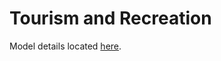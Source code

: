 Tourism and Recreation
===========================
Model details located [here](https://rawgit.com/OHI-Science/ohiprep/master/globalprep/tr/v2017/tr_data_prep.html).
